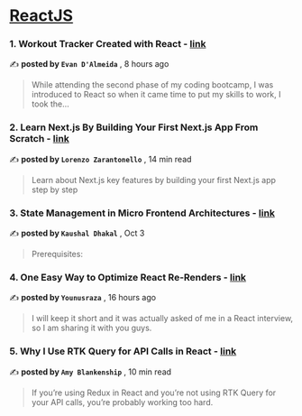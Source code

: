 
<h1><a href=https://medium.com/tag/reactjs/recommended target="_blank" rel="noopener noreferrer">ReactJS</a></h1>
<h3>1. Workout Tracker Created with React - <a href=https://medium.com/@edalmei1/workout-tracker-created-with-react-2538d0871e08?source=tag_recommended_feed---------0-84----------reactjs----------ee06cf6f_01e8_47fd_ac71_653dc79eef64------- target="_blank" rel="noopener noreferrer">link</a></h3>

✍️ **posted by `Evan D'Almeida`** <date> , 8 hours ago</date>

<blockquote>While attending the second phase of my coding bootcamp, I was introduced to React so when it came time to put my skills to work, I took the…</blockquote>

<h3>2. Learn Next.js By Building Your First Next.js App From Scratch - <a href=https://medium.com/gitconnected/learn-next-js-by-building-your-first-next-js-app-from-scratch-8ec7cc93a9cb?source=tag_recommended_feed---------1-107----------reactjs----------ee06cf6f_01e8_47fd_ac71_653dc79eef64------- target="_blank" rel="noopener noreferrer">link</a></h3>

✍️ **posted by `Lorenzo Zarantonello`** <date> , 14 min read</date>

<blockquote>Learn about Next.js key features by building your first Next.js app step by step</blockquote>

<h3>3. State Management in Micro Frontend Architectures - <a href=https://medium.com/@kaushaldhakal40/state-management-in-micro-frontend-architectures-23d6f827c918?source=tag_recommended_feed---------2-85----------reactjs----------ee06cf6f_01e8_47fd_ac71_653dc79eef64------- target="_blank" rel="noopener noreferrer">link</a></h3>

✍️ **posted by `Kaushal Dhakal`** <date> , Oct 3</date>

<blockquote>Prerequisites:</blockquote>

<h3>4. One Easy Way to Optimize React Re-Renders - <a href=https://medium.com/@younusraza909/one-easy-way-to-optimize-react-re-renders-abcb67d0252c?source=tag_recommended_feed---------3-84----------reactjs----------ee06cf6f_01e8_47fd_ac71_653dc79eef64------- target="_blank" rel="noopener noreferrer">link</a></h3>

✍️ **posted by `Younusraza`** <date> , 16 hours ago</date>

<blockquote>I will keep it short and it was actually asked of me in a React interview, so I am sharing it with you guys.</blockquote>

<h3>5. Why I Use RTK Query for API Calls in React - <a href=https://medium.com/codex/why-i-use-rtk-query-for-api-calls-in-react-fee9e2a4538?source=tag_recommended_feed---------4-107----------reactjs----------ee06cf6f_01e8_47fd_ac71_653dc79eef64------- target="_blank" rel="noopener noreferrer">link</a></h3>

✍️ **posted by `Amy Blankenship`** <date> , 10 min read</date>

<blockquote>If you’re using Redux in React and you’re not using RTK Query for your API calls, you’re probably working too hard.</blockquote>

